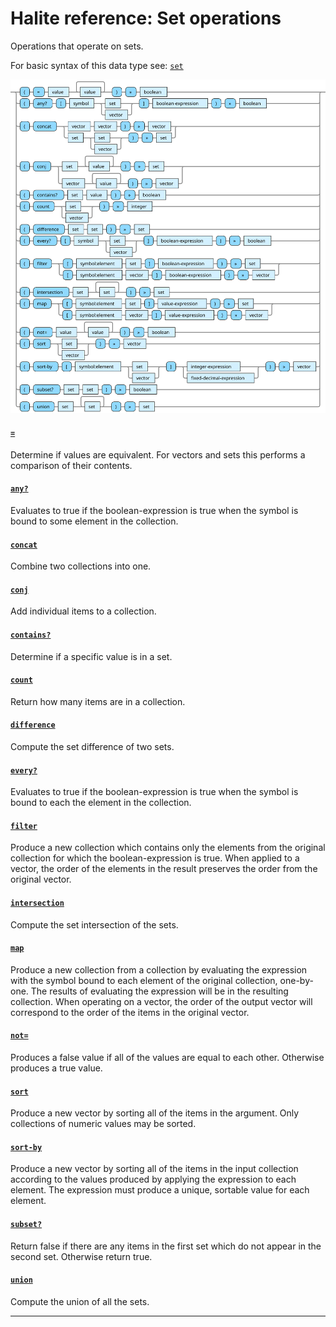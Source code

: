 <!---
  This markdown file was generated. Do not edit.
  -->

# Halite reference: Set operations

Operations that operate on sets.

For basic syntax of this data type see: [`set`](halite_basic-syntax-reference.md#set)

!["set-op"](../halite-bnf-diagrams/set-op.svg)

#### [`=`](halite_full-reference.md#_E)

Determine if values are equivalent. For vectors and sets this performs a comparison of their contents.

#### [`any?`](halite_full-reference.md#any_Q)

Evaluates to true if the boolean-expression is true when the symbol is bound to some element in the collection.

#### [`concat`](halite_full-reference.md#concat)

Combine two collections into one.

#### [`conj`](halite_full-reference.md#conj)

Add individual items to a collection.

#### [`contains?`](halite_full-reference.md#contains_Q)

Determine if a specific value is in a set.

#### [`count`](halite_full-reference.md#count)

Return how many items are in a collection.

#### [`difference`](halite_full-reference.md#difference)

Compute the set difference of two sets.

#### [`every?`](halite_full-reference.md#every_Q)

Evaluates to true if the boolean-expression is true when the symbol is bound to each the element in the collection.

#### [`filter`](halite_full-reference.md#filter)

Produce a new collection which contains only the elements from the original collection for which the boolean-expression is true. When applied to a vector, the order of the elements in the result preserves the order from the original vector.

#### [`intersection`](halite_full-reference.md#intersection)

Compute the set intersection of the sets.

#### [`map`](halite_full-reference.md#map)

Produce a new collection from a collection by evaluating the expression with the symbol bound to each element of the original collection, one-by-one. The results of evaluating the expression will be in the resulting collection. When operating on a vector, the order of the output vector will correspond to the order of the items in the original vector.

#### [`not=`](halite_full-reference.md#not_E)

Produces a false value if all of the values are equal to each other. Otherwise produces a true value.

#### [`sort`](halite_full-reference.md#sort)

Produce a new vector by sorting all of the items in the argument. Only collections of numeric values may be sorted.

#### [`sort-by`](halite_full-reference.md#sort-by)

Produce a new vector by sorting all of the items in the input collection according to the values produced by applying the expression to each element. The expression must produce a unique, sortable value for each element.

#### [`subset?`](halite_full-reference.md#subset_Q)

Return false if there are any items in the first set which do not appear in the second set. Otherwise return true.

#### [`union`](halite_full-reference.md#union)

Compute the union of all the sets.

---
